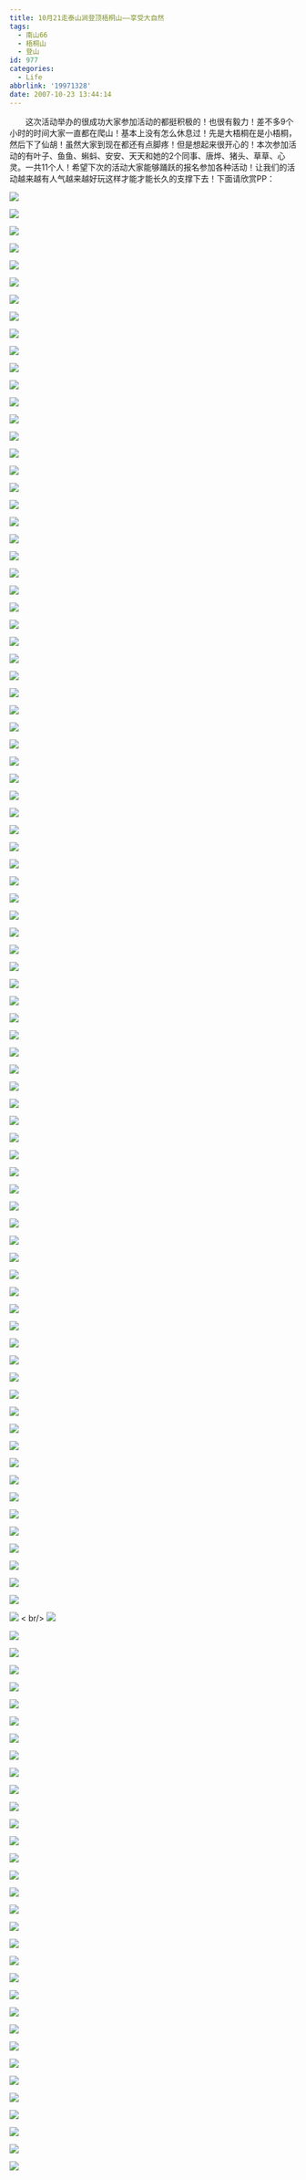 ```yaml
---
title: 10月21走泰山涧登顶梧桐山——享受大自然
tags:
  - 南山66
  - 梧桐山
  - 登山
id: 977
categories:
  - Life
abbrlink: '19971328'
date: 2007-10-23 13:44:14
---
```


　　这次活动举办的很成功大家参加活动的都挺积极的！也很有毅力！差不多9个小时的时间大家一直都在爬山！基本上没有怎么休息过！先是大梧桐在是小梧桐，然后下了仙胡！虽然大家到现在都还有点脚疼！但是想起来很开心的！本次参加活动的有叶子、鱼鱼、蝌蚪、安安、天天和她的2个同事、唐烨、猪头、草草、心灵。一共11个人！希望下次的活动大家能够踊跃的报名参加各种活动！让我们的活动越来越有人气越来越好玩这样才能才能长久的支撑下去！下面请欣赏PP：

![](/images/2007/10/23_132454_8208.jpg)

![](/images/2007/10/23_132500_8209.jpg)

![](/images/2007/10/23_132507_8210.jpg)

![](/images/2007/10/23_132512_8211.jpg)

![](/images/2007/10/23_132524_8212.jpg)

![](/images/2007/10/23_132530_8213.jpg)

![](/images/2007/10/23_132538_8214.jpg)

![](/images/2007/10/23_132544_8215.jpg)

![](/images/2007/10/23_132550_8216.jpg)

![](/images/2007/10/23_132558_8217.jpg)

![](/images/2007/10/23_132607_8218.jpg)

![](/images/2007/10/23_132613_8219.jpg)

![](/images/2007/10/23_132446_8220.jpg)

![](/images/2007/10/23_132747_8221.jpg)

![](/images/2007/10/23_132756_8222.jpg)

![](/images/2007/10/23_132830_8223.jpg)

![](/images/2007/10/23_132836_8224.jpg)

![](/images/2007/10/23_132842_8225.jpg)

![](/images/2007/10/23_132849_8226.jpg)

![](/images/2007/10/23_132855_8227.jpg)

![](/images/2007/10/23_132902_8228.jpg)

![](/images/2007/10/23_132915_8229.jpg)

![](/images/2007/10/23_132923_8230.jpg)

![](/images/2007/10/23_132932_8231.jpg)

![](/images/2007/10/23_132940_8232.jpg)

![](/images/2007/10/23_132947_8233.jpg)

![](/images/2007/10/23_132954_8234.jpg)

![](/images/2007/10/23_133001_8235.jpg)

![](/images/2007/10/23_133015_8236.jpg)

![](/images/2007/10/23_133028_8237.jpg)

![](/images/2007/10/23_133050_8238.jpg)

![](/images/2007/10/23_133057_8239.jpg)

![](/images/2007/10/23_133105_8240.jpg)

![](/images/2007/10/23_133113_8241.jpg)

![](/images/2007/10/23_133124_8242.jpg)

![](/images/2007/10/23_133130_8243.jpg)

![](/images/2007/10/23_133138_8244.jpg)

![](/images/2007/10/23_133146_8245.jpg)

![](/images/2007/10/23_133153_8246.jpg)

![](/images/2007/10/23_133204_8247.jpg)

![](/images/2007/10/23_133210_8248.jpg)

![](/images/2007/10/23_133219_8249.jpg)

![](/images/2007/10/23_133225_8250.jpg)

![](/images/2007/10/23_133232_8251.jpg)

![](/images/2007/10/23_133240_8252.jpg)

![](/images/2007/10/23_133247_8253.jpg)

![](/images/2007/10/23_133255_8254.jpg)

![](/images/2007/10/23_133308_8255.jpg)

![](/images/2007/10/23_133315_8256.jpg)

![](/images/2007/10/23_133443_8257.jpg)

![](/images/2007/10/23_133448_8258.jpg)

![](/images/2007/10/23_133453_8259.jpg)

![](/images/2007/10/23_133459_8260.jpg)

![](/images/2007/10/23_133506_8261.jpg)

![](/images/2007/10/23_133512_8262.jpg)

![](/images/2007/10/23_133517_8263.jpg)

![](/images/2007/10/23_133523_8264.jpg)

![](/images/2007/10/23_133529_8265.jpg)

![](/images/2007/10/23_133537_8266.jpg)

![](/images/2007/10/23_133543_8267.jpg)

![](/images/2007/10/23_133550_8268.jpg)

![](/images/2007/10/23_133600_8269.jpg)

![](/images/2007/10/23_133608_8270.jpg)

![](/images/2007/10/23_133616_8271.jpg)

![](/images/2007/10/23_133803_8272.jpg)

![](/images/2007/10/23_133810_8273.jpg)

![](/images/2007/10/23_133819_8274.jpg)

![](/images/2007/10/23_133826_8275.jpg)

![](/images/2007/10/23_133832_8276.jpg)

![](/images/2007/10/23_133841_8277.jpg)

![](/images/2007/10/23_133847_8278.jpg)

![](/images/2007/10/23_133855_8279.jpg)

![](/images/2007/10/23_133901_8280.jpg)

![](/images/2007/10/23_133910_8281.jpg)

![](/images/2007/10/23_133917_8282.jpg)

![](/images/2007/10/23_133924_8283.jpg)

![](/images/2007/10/23_133930_8284.jpg)

![](/images/2007/10/23_133937_8285.jpg)

![](/images/2007/10/23_133943_8286.jpg)

![](/images/2007/10/23_134000_8287.jpg)

![](/images/2007/10/23_134006_8288.jpg)

![](/images/2007/10/23_134011_8289.jpg)

![](/images/2007/10/23_134017_8290.jpg)

![](/images/2007/10/23_134024_8291.jpg)
<
br/>
![](/images/2007/10/23_134030_8292.jpg)

![](/images/2007/10/23_134038_8293.jpg)

![](/images/2007/10/23_134044_8294.jpg)

![](/images/2007/10/23_134050_8295.jpg)

![](/images/2007/10/23_134057_8296.jpg)

![](/images/2007/10/23_134103_8297.jpg)

![](/images/2007/10/23_134110_8298.jpg)

![](/images/2007/10/23_134117_8299.jpg)

![](/images/2007/10/23_134123_8300.jpg)

![](/images/2007/10/23_134129_8301.jpg)

![](/images/2007/10/23_134136_8302.jpg)

![](/images/2007/10/23_134148_8303.jpg)

![](/images/2007/10/23_134154_8304.jpg)

![](/images/2007/10/23_134201_8305.jpg)

![](/images/2007/10/23_134207_8306.jpg)

![](/images/2007/10/23_134213_8307.jpg)

![](/images/2007/10/23_134219_8308.jpg)

![](/images/2007/10/23_134228_8309.jpg)

![](/images/2007/10/23_134233_8310.jpg)

![](/images/2007/10/23_134239_8311.jpg)

![](/images/2007/10/23_134246_8312.jpg)

![](/images/2007/10/23_134252_8313.jpg)

![](/images/2007/10/23_134258_8314.jpg)

![](/images/2007/10/23_134303_8315.jpg)

![](/images/2007/10/23_134309_8316.jpg)

![](/images/2007/10/23_134316_8317.jpg)

![](/images/2007/10/23_134323_8318.jpg)

![](/images/2007/10/23_134329_8319.jpg)

![](/images/2007/10/23_134337_8320.jpg)

![](/images/2007/10/23_134343_8321.jpg)

![](/images/2007/10/23_134350_8322.jpg)

![](/images/2007/10/23_134355_8323.jpg)

![](/images/2007/10/23_134402_8324.jpg)